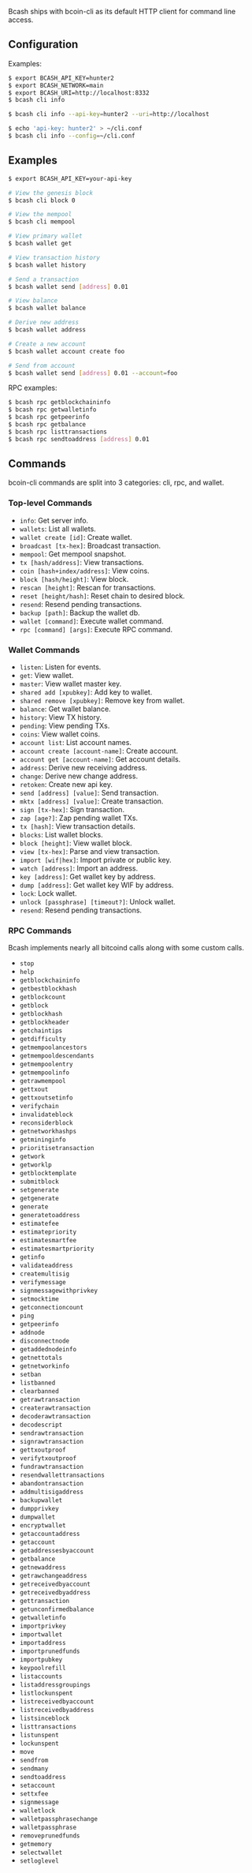 Bcash ships with bcoin-cli as its default HTTP client for command line access.

## Configuration

Examples:

``` bash
$ export BCASH_API_KEY=hunter2
$ export BCASH_NETWORK=main
$ export BCASH_URI=http://localhost:8332
$ bcash cli info
```

``` bash
$ bcash cli info --api-key=hunter2 --uri=http://localhost
```

``` bash
$ echo 'api-key: hunter2' > ~/cli.conf
$ bcash cli info --config=~/cli.conf
```

## Examples

``` bash
$ export BCASH_API_KEY=your-api-key

# View the genesis block
$ bcash cli block 0

# View the mempool
$ bcash cli mempool

# View primary wallet
$ bcash wallet get

# View transaction history
$ bcash wallet history

# Send a transaction
$ bcash wallet send [address] 0.01

# View balance
$ bcash wallet balance

# Derive new address
$ bcash wallet address

# Create a new account
$ bcash wallet account create foo

# Send from account
$ bcash wallet send [address] 0.01 --account=foo
```

RPC examples:

``` bash
$ bcash rpc getblockchaininfo
$ bcash rpc getwalletinfo
$ bcash rpc getpeerinfo
$ bcash rpc getbalance
$ bcash rpc listtransactions
$ bcash rpc sendtoaddress [address] 0.01
```

## Commands

bcoin-cli commands are split into 3 categories: cli, rpc, and wallet.

### Top-level Commands

- `info`: Get server info.
- `wallets`: List all wallets.
- `wallet create [id]`: Create wallet.
- `broadcast [tx-hex]`: Broadcast transaction.
- `mempool`: Get mempool snapshot.
- `tx [hash/address]`: View transactions.
- `coin [hash+index/address]`: View coins.
- `block [hash/height]`: View block.
- `rescan [height]`: Rescan for transactions.
- `reset [height/hash]`: Reset chain to desired block.
- `resend`: Resend pending transactions.
- `backup [path]`: Backup the wallet db.
- `wallet [command]`: Execute wallet command.
- `rpc [command] [args]`: Execute RPC command.

### Wallet Commands

- `listen`: Listen for events.
- `get`: View wallet.
- `master`: View wallet master key.
- `shared add [xpubkey]`: Add key to wallet.
- `shared remove [xpubkey]`: Remove key from wallet.
- `balance`: Get wallet balance.
- `history`: View TX history.
- `pending`: View pending TXs.
- `coins`: View wallet coins.
- `account list`: List account names.
- `account create [account-name]`: Create account.
- `account get [account-name]`: Get account details.
- `address`: Derive new receiving address.
- `change`: Derive new change address.
- `retoken`: Create new api key.
- `send [address] [value]`: Send transaction.
- `mktx [address] [value]`: Create transaction.
- `sign [tx-hex]`: Sign transaction.
- `zap [age?]`: Zap pending wallet TXs.
- `tx [hash]`: View transaction details.
- `blocks`: List wallet blocks.
- `block [height]`: View wallet block.
- `view [tx-hex]`: Parse and view transaction.
- `import [wif|hex]`: Import private or public key.
- `watch [address]`: Import an address.
- `key [address]`: Get wallet key by address.
- `dump [address]`: Get wallet key WIF by address.
- `lock`: Lock wallet.
- `unlock [passphrase] [timeout?]`: Unlock wallet.
- `resend`: Resend pending transactions.

### RPC Commands

Bcash implements nearly all bitcoind calls along with some custom calls.

- `stop`
- `help`
- `getblockchaininfo`
- `getbestblockhash`
- `getblockcount`
- `getblock`
- `getblockhash`
- `getblockheader`
- `getchaintips`
- `getdifficulty`
- `getmempoolancestors`
- `getmempooldescendants`
- `getmempoolentry`
- `getmempoolinfo`
- `getrawmempool`
- `gettxout`
- `gettxoutsetinfo`
- `verifychain`
- `invalidateblock`
- `reconsiderblock`
- `getnetworkhashps`
- `getmininginfo`
- `prioritisetransaction`
- `getwork`
- `getworklp`
- `getblocktemplate`
- `submitblock`
- `setgenerate`
- `getgenerate`
- `generate`
- `generatetoaddress`
- `estimatefee`
- `estimatepriority`
- `estimatesmartfee`
- `estimatesmartpriority`
- `getinfo`
- `validateaddress`
- `createmultisig`
- `verifymessage`
- `signmessagewithprivkey`
- `setmocktime`
- `getconnectioncount`
- `ping`
- `getpeerinfo`
- `addnode`
- `disconnectnode`
- `getaddednodeinfo`
- `getnettotals`
- `getnetworkinfo`
- `setban`
- `listbanned`
- `clearbanned`
- `getrawtransaction`
- `createrawtransaction`
- `decoderawtransaction`
- `decodescript`
- `sendrawtransaction`
- `signrawtransaction`
- `gettxoutproof`
- `verifytxoutproof`
- `fundrawtransaction`
- `resendwallettransactions`
- `abandontransaction`
- `addmultisigaddress`
- `backupwallet`
- `dumpprivkey`
- `dumpwallet`
- `encryptwallet`
- `getaccountaddress`
- `getaccount`
- `getaddressesbyaccount`
- `getbalance`
- `getnewaddress`
- `getrawchangeaddress`
- `getreceivedbyaccount`
- `getreceivedbyaddress`
- `gettransaction`
- `getunconfirmedbalance`
- `getwalletinfo`
- `importprivkey`
- `importwallet`
- `importaddress`
- `importprunedfunds`
- `importpubkey`
- `keypoolrefill`
- `listaccounts`
- `listaddressgroupings`
- `listlockunspent`
- `listreceivedbyaccount`
- `listreceivedbyaddress`
- `listsinceblock`
- `listtransactions`
- `listunspent`
- `lockunspent`
- `move`
- `sendfrom`
- `sendmany`
- `sendtoaddress`
- `setaccount`
- `settxfee`
- `signmessage`
- `walletlock`
- `walletpassphrasechange`
- `walletpassphrase`
- `removeprunedfunds`
- `getmemory`
- `selectwallet`
- `setloglevel`
